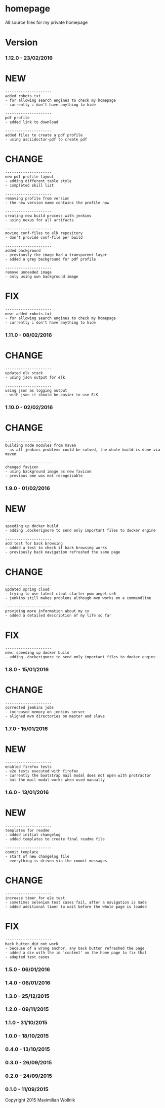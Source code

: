 # homepage
All source files for my private homepage

# Version

### 1.12.0 - 23/02/2016

NEW
===
    ---------------------
    added robots.txt
    - for allowing search engines to check my homepage
    - currently i don't have anything to hide
    
    ---------------------
    pdf profile
    - added link to download
    
    ---------------------
    added files to create a pdf profile
    - using asciidoctor-pdf to create pdf


CHANGE
======
    ---------------------
    new pdf profile layout
    - adding different table style
    - completed skill list
    
    ---------------------
    removing profile from version
    - the new version name contains the profile now
    
    ---------------------
    creating new build process with jenkins
    - using nexus for all artifacts
    
    ---------------------
    moving conf-files to elk repository
    - don't provide conf-file per build
    
    ---------------------
    added background
    - previously the image had a transparent layer
    - added a grey background for pdf profile
    
    ---------------------
    remove unneeded image
    - only using own background image


FIX
===
    ---------------------
    new: added robots.txt
    - for allowing search engines to check my homepage
    - currently i don't have anything to hide


### 1.11.0 - 08/02/2016

CHANGE
======
    ---------------------
    updated elk stack
    - using json output for elk
    
    ---------------------
    using json as logging output
    - with json it should be easier to use ELK


### 1.10.0 - 02/02/2016

CHANGE
======
    ---------------------
    building node modules from maven
    - as all jenkins problems could be solved, the whole build is done via maven
    
    ---------------------
    changed favicon
    - using background image as new favicon
    - previous one was not recognizable


### 1.9.0 - 01/02/2016

NEW
===
    ---------------------
    speeding up docker build
    - adding .dockerignore to send only important files to docker engine
    
    ---------------------
    add test for back browsing
    - added a test to check if back browsing works
    - previously back navigation refreshed the same page


CHANGE
======
    ---------------------
    updated spring cloud
    - trying to use latest clout starter pom angel.sr6
    - jenkins still makes problems although mvn works on a commandline
    
    ---------------------
    providing more information about my cv
    - added a detailed description of my life so far


FIX
===
    ---------------------
    new: speeding up docker build
    - adding .dockerignore to send only important files to docker engine


### 1.8.0 - 15/01/2016

CHANGE
======
    ---------------------
    corrected jenkins jobs
    - increased memory on jenkins server
    - aligned mvn directories on master and slave

### 1.7.0 - 15/01/2016

NEW
===
    ---------------------
    enabled firefox tests
    - e2e tests executed with firefox
    - currently the bootstrap mail modal does not open with protractor
    - but the mail modal works when used manually

### 1.6.0 - 13/01/2016

NEW
===
    ---------------------
    templates for readme
    - added initial changelog
    - added templates to create final readme file
    
    ---------------------
    commit template
    - start of new changelog file
    - everything is driven via the commit messages


CHANGE
======
    ---------------------
    increase timer for e2e test
    - sometimes selenium test cases fail, after a navigation is made
    - added additional timer to wait before the whole page is loaded


FIX
===
    ---------------------
    back button did not work
    - because of a wrong anchor, any back button refreshed the page
    - added a div with the id 'content' on the home page to fix that
    - adapted test cases


### 1.5.0 - 06/01/2016

### 1.4.0 - 06/01/2016

### 1.3.0 - 25/12/2015

### 1.2.0 - 09/11/2015

### 1.1.0 - 31/10/2015

### 1.0.0 - 18/10/2015

### 0.4.0 - 13/10/2015

### 0.3.0 - 26/09/2015

### 0.2.0 - 24/09/2015

### 0.1.0 - 11/09/2015

Copyright 2015 Maximilian Wollnik